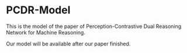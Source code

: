 # PCDR-Model
This is the model of the paper of Perception-Contrastive Dual Reasoning Network for Machine Reasoning.

Our model will be available after our paper finished.
